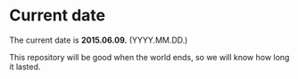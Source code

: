 # Current date

The current date is **2015.06.09.** (YYYY.MM.DD.)

This repository will be good when the world ends, so we will know how long it lasted.